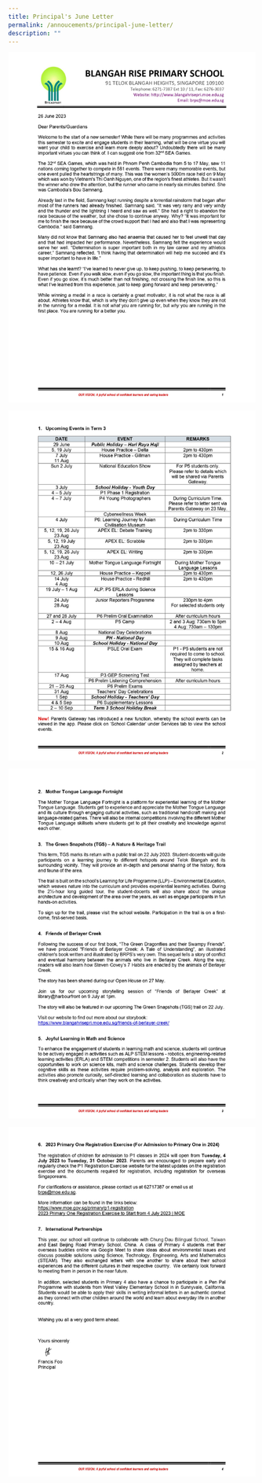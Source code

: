 ```yaml
---
title: Principal's June Letter
permalink: /annoucements/principal-june-letter/
description: ""
---
```

![](/images/Announcements/2023-03%20principal%20(1)_page-0001.jpg)

![](/images/Announcements/2023-03%20principal%20(1)_page-0002.jpg)

![](/images/Announcements/2023-03%20principal%20(1)_page-0003.jpg)

![](/images/Announcements/2023-03%20principal%20(1)_page-0004.jpg)